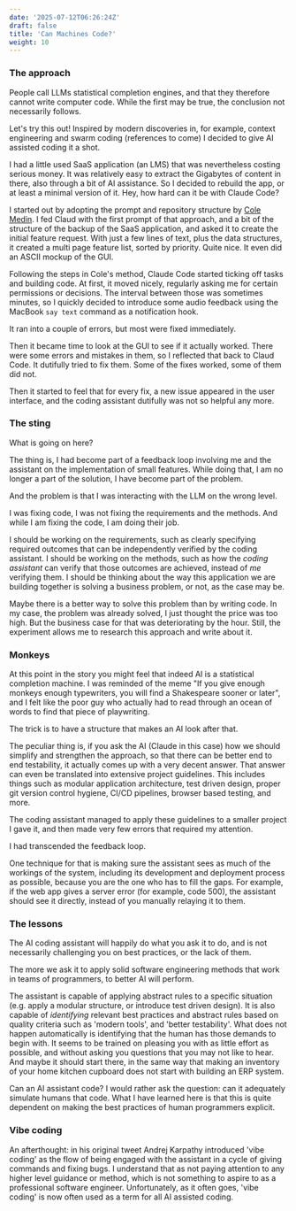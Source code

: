 ```yaml
---
date: '2025-07-12T06:26:24Z'
draft: false
title: 'Can Machines Code?'
weight: 10
---
```


### The approach

People call LLMs statistical completion engines, and that they therefore cannot write computer code.
While the first may be true, the conclusion not necessarily follows.

Let's try this out!
Inspired by modern discoveries in, for example, context engineering and swarm coding (references to come) I decided to give AI assisted coding it a shot.

I had a little used SaaS application (an LMS) that was nevertheless costing serious money.
It was relatively easy to extract the Gigabytes of content in there, also through a bit of AI assistance.
So I decided to rebuild the app, or at least a minimal version of it.
Hey, how hard can it be with Claude Code?

I started out by adopting the prompt and repository structure by [Cole Medin](https://github.com/coleam00/context-engineering-intro).
I fed Claud with the first prompt of that approach, and a bit of the structure of the backup of the SaaS application, and asked it to create the initial feature request.
With just a few lines of text, plus the data structures, it created a multi page feature list, sorted by priority.
Quite nice.
It even did an ASCII mockup of the GUI.

Following the steps in Cole's method, Claude Code started ticking off tasks and building code.
At first, it moved nicely, regularly asking me for certain permissions or decisions.
The interval between those was sometimes minutes, so I quickly decided to introduce some audio feedback using the MacBook `say text` command as a notification hook.

It ran into a couple of errors, but most were fixed immediately.

Then it became time to look at the GUI to see if it actually worked.
There were some errors and mistakes in them, so I reflected that back to Claud Code.
It dutifully tried to fix them.
Some of the fixes worked, some of them did not.

Then it started to feel that for every fix, a new issue appeared in the user interface, and the coding assistant dutifully was not so helpful any more.

### The sting

What is going on here?

The thing is, I had become part of a feedback loop involving me and the assistant on the implementation of small features.
While doing that, I am no longer a part of the solution, I have become part of the problem.

And the problem is that I was interacting with the LLM on the wrong level.

I was fixing code, I was not fixing the requirements and the methods.
And while I am fixing the code, I am doing their job.

I should be working on the requirements, such as clearly specifying required outcomes that can be independently verified by the coding assistant.
I should be working on the methods, such as how the *coding assistant* can verify that those outcomes are achieved, instead of *me* verifying them.
I should be thinking about the way this application we are building together is solving a business problem, or not, as the case may be.

Maybe there is a better way to solve this problem than by writing code.
In my case, the problem was already solved, I just thought the price was too high. But the business case for that was deteriorating by the hour.
Still, the experiment allows me to research this approach and write about it.

### Monkeys

At this point in the story you might feel that indeed AI is a statistical completion machine.
I was reminded of the meme "If you give enough monkeys enough typewriters, you will find a Shakespeare sooner or later", and I felt like the poor guy who actually had to read through an ocean of words to find that piece of playwriting.

The trick is to have a structure that makes an AI look after that.

The peculiar thing is, if you ask the AI (Claude in this case) how we should simplify and strengthen the approach, so that there can be better end to end testability, it actually comes up with a very decent answer.
That answer can even be translated into extensive project guidelines.
This includes things such as modular application architecture, test driven design, proper git version control hygiene, CI/CD pipelines, browser based testing, and more.

The coding assistant managed to apply these guidelines to a smaller project I gave it, and then made very few errors that required my attention.

I had transcended the feedback loop.

One technique for that is making sure the assistant sees as much of the workings of the system, including its development and deployment process as possible, because you are the one who has to fill the gaps.
For example, if the web app gives a server error (for example, code 500), the assistant should see it directly, instead of you manually relaying it to them.

### The lessons

The AI coding assistant will happily do what you ask it to do, and is not necessarily challenging you on best practices, or the lack of them.

The more we ask it to apply solid software engineering methods that work in teams of programmers, to better AI will perform.

The assistant is capable of applying abstract rules to a specific situation (e.g. apply a modular structure, or introduce test driven design).
It is also capable of *identifying* relevant best practices and abstract rules based on quality criteria such as 'modern tools', and 'better testability'.
What does not happen automatically is identifying that the human has those demands to begin with.
It seems to be trained on pleasing you with as little effort as possible, and without asking you questions that you may not like to hear.
And maybe it should start there, in the same way that making an inventory of your home kitchen cupboard does not start with building an ERP system.

Can an AI assistant code?
I would rather ask the question: can it adequately simulate humans that code.
What I have learned here is that this is quite dependent on making the best practices of human programmers explicit.

### Vibe coding

An afterthought: in his original tweet Andrej Karpathy introduced 'vibe coding' as the flow of being engaged with the assistant in a cycle of giving commands and fixing bugs.
I understand that as not paying attention to any higher level guidance or method, which is not something to aspire to as a professional software engineer.
Unfortunately, as it often goes, 'vibe coding' is now often used as a term for all AI assisted coding.
